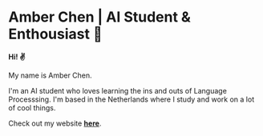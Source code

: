 # Amber Chen | AI Student & Enthousiast 🤖

<strong>Hi! ✌️</strong>

My name is Amber Chen.

I'm an AI student who loves learning the ins and outs of Language Processsing. I'm based in the Netherlands where I study and work on a lot of cool things.

Check out my website <strong>[here](https://amber-chen.netlify.app/)</strong>.
